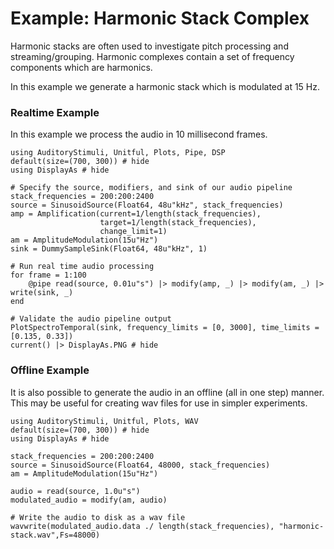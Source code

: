 # Example: Harmonic Stack Complex

Harmonic stacks are often used to investigate pitch processing and streaming/grouping.
Harmonic complexes contain a set of frequency components which are harmonics.

In this example we generate a harmonic stack which is modulated at 15 Hz.

### Realtime Example

In this example we process the audio in 10 millisecond frames.

```@example realtime
using AuditoryStimuli, Unitful, Plots, Pipe, DSP
default(size=(700, 300)) # hide
using DisplayAs # hide

# Specify the source, modifiers, and sink of our audio pipeline
stack_frequencies = 200:200:2400
source = SinusoidSource(Float64, 48u"kHz", stack_frequencies)
amp = Amplification(current=1/length(stack_frequencies),
                    target=1/length(stack_frequencies),
                    change_limit=1)
am = AmplitudeModulation(15u"Hz")
sink = DummySampleSink(Float64, 48u"kHz", 1)

# Run real time audio processing
for frame = 1:100
    @pipe read(source, 0.01u"s") |> modify(amp, _) |> modify(am, _) |> write(sink, _)
end

# Validate the audio pipeline output
PlotSpectroTemporal(sink, frequency_limits = [0, 3000], time_limits = [0.135, 0.33])
current() |> DisplayAs.PNG # hide
```



### Offline Example

It is also possible to generate the audio in an offline (all in one step) manner.
This may be useful for creating wav files for use in simpler experiments.

```@example offline
using AuditoryStimuli, Unitful, Plots, WAV
default(size=(700, 300)) # hide
using DisplayAs # hide

stack_frequencies = 200:200:2400
source = SinusoidSource(Float64, 48000, stack_frequencies)
am = AmplitudeModulation(15u"Hz")

audio = read(source, 1.0u"s") 
modulated_audio = modify(am, audio) 

# Write the audio to disk as a wav file
wavwrite(modulated_audio.data ./ length(stack_frequencies), "harmonic-stack.wav",Fs=48000)
```

